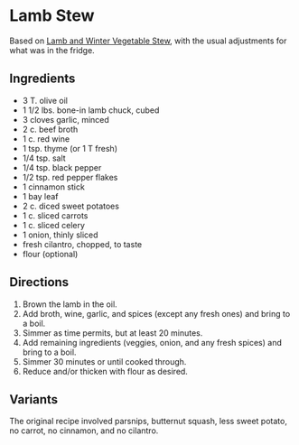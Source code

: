 # Lamb Stew

Based on [Lamb and Winter Vegetable Stew](http://allrecipes.com/recipe/44318/lamb-and-winter-vegetable-stew/), with the usual adjustments for what was in the fridge.

## Ingredients

* 3 T. olive oil
* 1 1/2 lbs. bone-in lamb chuck, cubed
* 3 cloves garlic, minced
* 2 c. beef broth
* 1 c. red wine
* 1 tsp. thyme (or 1 T fresh)
* 1/4 tsp. salt 
* 1/4 tsp. black pepper
* 1/2 tsp. red pepper flakes
* 1 cinnamon stick
* 1 bay leaf
* 2 c. diced sweet potatoes
* 1 c. sliced carrots
* 1 c. sliced celery
* 1 onion, thinly sliced
* fresh cilantro, chopped, to taste
* flour (optional)

## Directions

1. Brown the lamb in the oil.
2. Add broth, wine, garlic, and spices (except any fresh ones) and bring to a boil.
3. Simmer as time permits, but at least 20 minutes.
4. Add remaining ingredients (veggies, onion, and any fresh spices) and bring to a boil.
5. Simmer 30 minutes or until cooked through.
6. Reduce and/or thicken with flour as desired.

## Variants

The original recipe involved parsnips, butternut squash, less sweet potato, no carrot, no cinnamon, and no cilantro.
